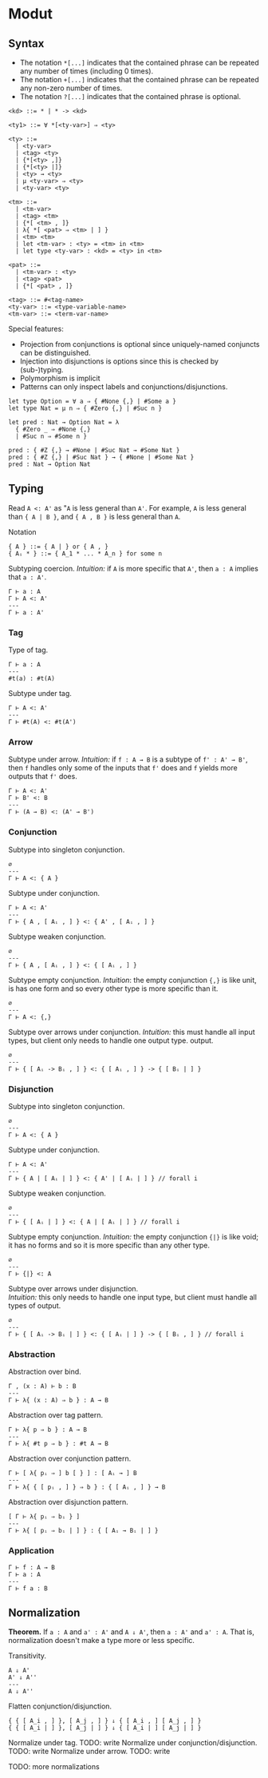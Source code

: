 # Modut

## Syntax

- The notation `*[...]` indicates that the contained phrase can be repeated any number of
  times (including 0 times).
- The notation `+[...]` indicates that the contained phrase can be repeated any
  non-zero number of times.  
- The notation `?[...]` indicates that the contained phrase is optional.
```
<kd> ::= * | * -> <kd>

<ty1> ::= ∀ *[<ty-var>] ⇒ <ty>

<ty> ::=
  | <ty-var>
  | <tag> <ty>
  | {*[<ty> ,]}
  | {*[<ty> |]}
  | <ty> → <ty>
  | μ <ty-var> ⇒ <ty>
  | <ty-var> <ty>

<tm> ::=
  | <tm-var>
  | <tag> <tm>
  | {*[ <tm> , ]} 
  | λ{ *[ <pat> ⇒ <tm> | ] } 
  | <tm> <tm>
  | let <tm-var> : <ty> = <tm> in <tm>
  | let type <ty-var> : <kd> = <ty> in <tm>

<pat> ::=
  | <tm-var> : <ty>
  | <tag> <pat>
  | {*[ <pat> , ]}

<tag> ::= #<tag-name>
<ty-var> ::= <type-variable-name>
<tm-var> ::= <term-var-name>
```

Special features:
- Projection from conjunctions is optional since uniquely-named conjuncts can be
  distinguished.
- Injection into disjunctions is options since this is checked by (sub-)typing.
- Polymorphism is implicit
- Patterns can only inspect labels and conjunctions/disjunctions.

```text
let type Option = ∀ a ⇒ { #None {,} | #Some a }
let type Nat = μ n ⇒ { #Zero {,} | #Suc n }

let pred : Nat → Option Nat = λ
  { #Zero _ ⇒ #None {,}
  | #Suc n ⇒ #Some n }

pred : { #Z {,} → #None | #Suc Nat → #Some Nat }
pred : { #Z {,} | #Suc Nat } → { #None | #Some Nat }
pred : Nat → Option Nat
```

## Typing

Read `A <: A'` as "`A` is less general than `A'`. For example, `A` is less
general than `{ A | B }`, and `{ A , B }` is less general than `A`.

Notation
```text
{ A } ::= { A | } or { A , }
{ Aᵢ * } ::= { A_1 * ... * A_n } for some n
```

Subtyping coercion.
_Intuition:_ if `A` is more specific that `A'`, then `a : A` implies that 
`a : A'`.
```
Γ ⊢ a : A
Γ ⊢ A <: A'
---
Γ ⊢ a : A'
```

### Tag

Type of tag.
```
Γ ⊢ a : A
---
#t(a) : #t(A)
```

Subtype under tag.
```
Γ ⊢ A <: A'
---
Γ ⊢ #t(A) <: #t(A')
```

### Arrow

Subtype under arrow.
_Intuition:_ if `f : A → B` is a subtype of `f' : A' → B'`, then `f` handles
only some of the inputs that `f'` does and `f` yields more outputs that `f'`
does.
```
Γ ⊢ A <: A'
Γ ⊢ B' <: B
---
Γ ⊢ (A → B) <: (A' → B')
```

### Conjunction

Subtype into singleton conjunction.
```
∅
---
Γ ⊢ A <: { A }
```

Subtype under conjunction.
```
Γ ⊢ A <: A'
---
Γ ⊢ { A , [ Aᵢ , ] } <: { A' , [ Aᵢ , ] }
```

Subtype weaken conjunction.
```
∅
---
Γ ⊢ { A , [ Aᵢ , ] } <: { [ Aᵢ , ] }
```

Subtype empty conjunction.
_Intuition_: the empty conjunction `{,}` is like unit, is has one form and so
every other type is more specific than it.
```
∅
---
Γ ⊢ A <: {,}
```

Subtype over arrows under conjunction.
_Intuition:_ this must handle all input types, but client only needs to handle one
output type.
output.
```
∅
---
Γ ⊢ { [ Aᵢ -> Bᵢ , ] } <: { [ Aᵢ , ] } -> { [ Bᵢ | ] }
```

### Disjunction

Subtype into singleton conjunction.
```
∅
---
Γ ⊢ A <: { A }
```

Subtype under conjunction.
```
Γ ⊢ A <: A'
---
Γ ⊢ { A | [ Aᵢ | ] } <: { A' | [ Aᵢ | ] } // forall i
```

Subtype weaken conjunction.
```
∅
---
Γ ⊢ { [ Aᵢ | ] } <: { A | [ Aᵢ | ] } // forall i
```

Subtype empty conjunction.
_Intuition:_ the empty conjunction `{|}` is like void; it has no forms and so it
is more specific than any other type. 
```
∅
---
Γ ⊢ {|} <: A
```

Subtype over arrows under disjunction.  
_Intuition:_ this only needs to handle one input type, but client must handle all
types of output.
```
∅
---
Γ ⊢ { [ Aᵢ -> Bᵢ | ] } <: { [ Aᵢ | ] } -> { [ Bᵢ , ] } // forall i
```

### Abstraction

Abstraction over bind.
```
Γ , (x : A) ⊢ b : B
---
Γ ⊢ λ{ (x : A) ⇒ b } : A → B
```

Abstraction over tag pattern.
```
Γ ⊢ λ{ p ⇒ b } : A → B
---
Γ ⊢ λ{ #t p ⇒ b } : #t A → B
```

Abstraction over conjunction pattern.
```
Γ ⊢ [ λ{ pᵢ ⇒ ] b [ } ] : [ Aᵢ → ] B
---
Γ ⊢ λ{ { [ pᵢ , ] } ⇒ b } : { [ Aᵢ , ] } → B
```

Abstraction over disjunction pattern.
```
[ Γ ⊢ λ{ pᵢ ⇒ bᵢ } ]
---
Γ ⊢ λ{ [ pᵢ ⇒ bᵢ | ] } : { [ Aᵢ → Bᵢ | ] }
```

### Application

```
Γ ⊢ f : A → B
Γ ⊢ a : A
---
Γ ⊢ f a : B
```

## Normalization

**Theorem.** If `a : A` and `a' : A'` and `A ⇓ A'`, then `a : A'` and `a' : A`.
That is, normalization doesn't make a type more or less specific.

Transitivity.
```
A ⇓ A'
A' ⇓ A''
---
A ⇓ A''
```

Flatten conjunction/disjunction.
```
{ { [ A_i , ] }, [ A_j , ] } ⇓ { [ A_i , ] [ A_j , ] }
{ { [ A_i | ] }, [ A_j | ] } ⇓ { [ A_i | ] [ A_j | ] }
```

Normalize under tag. TODO: write
Normalize under conjunction/disjunction. TODO: write
Normalize under arrow. TODO: write

TODO: more normalizations


